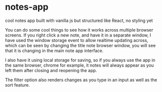 # notes-app
cool notes app built with vanilla js but structured like React, no styling yet

You can do some cool things to see how it works across multiple browser screens.  If you right click a new note, and have it 
in a separate window, I have used the window storage event to allow realtime updating across, which can be seen by changing the 
title note browser window, you will see that it is changing in the main note app interface.

I also have it using local storage for saving, so if you always use the app in the same browser, chrome for example, it notes will
always appear as you left them after closing and reopening the app.

The filter option also renders changes as you type in an input as well as the sort feature.
